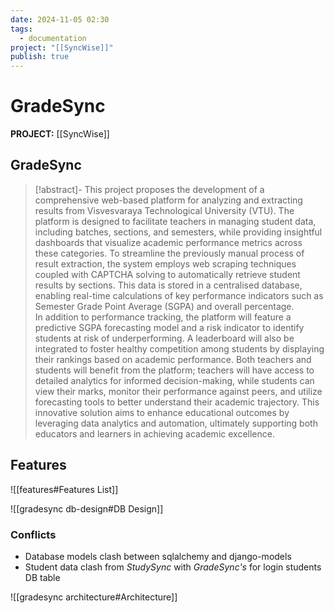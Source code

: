 ```yaml
---
date: 2024-11-05 02:30
tags:
  - documentation
project: "[[SyncWise]]"
publish: true
---
```


# GradeSync

**PROJECT:** [[SyncWise]]

## GradeSync

> [!abstract]-
> This project proposes the development of a comprehensive web-based platform for analyzing and extracting results from Visvesvaraya Technological University (VTU). The platform is designed to facilitate teachers in managing student data, including batches, sections, and semesters, while providing insightful dashboards that visualize academic performance metrics across these categories. To streamline the previously manual process of result extraction, the system employs web scraping techniques coupled with CAPTCHA solving to automatically retrieve student results by sections. This data is stored in a centralised database, enabling real-time calculations of key performance indicators such as Semester Grade Point Average (SGPA) and overall percentage. <br> 
In addition to performance tracking, the platform will feature a predictive SGPA forecasting model and a risk indicator to identify students at risk of underperforming. A leaderboard will also be integrated to foster healthy competition among students by displaying their rankings based on academic performance. Both teachers and students will benefit from the platform; teachers will have access to detailed analytics for informed decision-making, while students can view their marks, monitor their performance against peers, and utilize forecasting tools to better understand their academic trajectory. This innovative solution aims to enhance educational outcomes by leveraging data analytics and automation, ultimately supporting both educators and learners in achieving academic excellence.

## Features 
![[features#Features List]]

![[gradesync db-design#DB Design]]


### Conflicts
- Database models clash between sqlalchemy and django-models
- Student data clash from *StudySync* with *GradeSync's* for login students DB table

![[gradesync architecture#Architecture]]
